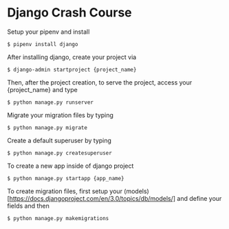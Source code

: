 # Django Crash Course

Setup your pipenv and install

    $ pipenv install django

After installing django, create your project via

    $ django-admin startproject {project_name}

Then, after the project creation, to serve the project, access your {project_name} and type

    $ python manage.py runserver

Migrate your migration files by typing

    $ python manage.py migrate

Create a default superuser by typing

    $ python manage.py createsuperuser

To create a new app inside of django project

    $ python manage.py startapp {app_name}

To create migration files, first setup your (models)[https://docs.djangoproject.com/en/3.0/topics/db/models/] and define your fields and then

    $ python manage.py makemigrations

